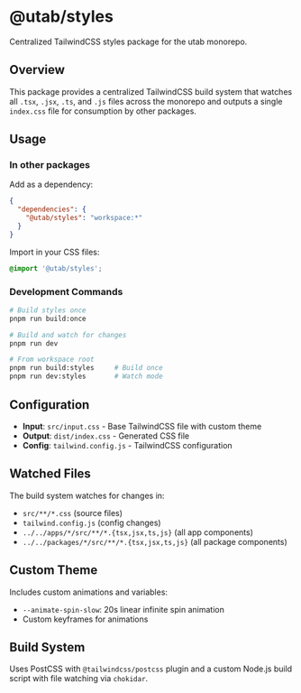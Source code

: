 # @utab/styles

Centralized TailwindCSS styles package for the utab monorepo.

## Overview

This package provides a centralized TailwindCSS build system that watches all `.tsx`, `.jsx`, `.ts`, and `.js` files across the monorepo and outputs a single `index.css` file for consumption by other packages.

## Usage

### In other packages

Add as a dependency:
```json
{
  "dependencies": {
    "@utab/styles": "workspace:*"
  }
}
```

Import in your CSS files:
```css
@import '@utab/styles';
```

### Development Commands

```bash
# Build styles once
pnpm run build:once

# Build and watch for changes  
pnpm run dev

# From workspace root
pnpm run build:styles     # Build once
pnpm run dev:styles       # Watch mode
```

## Configuration

- **Input**: `src/input.css` - Base TailwindCSS file with custom theme
- **Output**: `dist/index.css` - Generated CSS file
- **Config**: `tailwind.config.js` - TailwindCSS configuration

## Watched Files

The build system watches for changes in:
- `src/**/*.css` (source files)
- `tailwind.config.js` (config changes)
- `../../apps/*/src/**/*.{tsx,jsx,ts,js}` (all app components)
- `../../packages/*/src/**/*.{tsx,jsx,ts,js}` (all package components)

## Custom Theme

Includes custom animations and variables:
- `--animate-spin-slow`: 20s linear infinite spin animation
- Custom keyframes for animations

## Build System

Uses PostCSS with `@tailwindcss/postcss` plugin and a custom Node.js build script with file watching via `chokidar`.